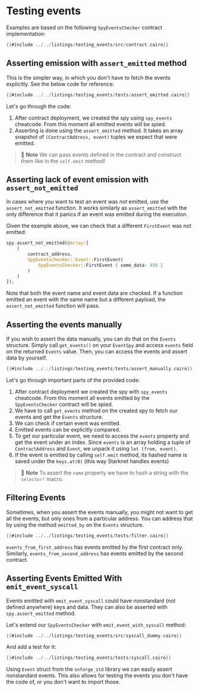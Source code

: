 # Testing events
Examples are based on the following `SpyEventsChecker` contract implementation:

```rust
{{#include ../../listings/testing_events/src/contract.cairo}}
```

## Asserting emission with `assert_emitted` method

This is the simpler way, in which you don't have to fetch the events explicitly.
See the below code for reference:

```rust
{{#include ../../listings/testing_events/tests/assert_emitted.cairo}}
```

Let's go through the code:

1. After contract deployment, we created the spy using `spy_events` cheatcode. From this moment all emitted events
will be spied.
2. Asserting is done using the `assert_emitted` method. It takes an array snapshot of `(ContractAddress, event)`
tuples we expect that were emitted.

> 📝 **Note**
> We can pass events defined in the contract and construct them like in the `self.emit` method!


## Asserting lack of event emission with `assert_not_emitted`

In cases where you want to test an event was *not* emitted, use the `assert_not_emitted` function.
It works similarly as `assert_emitted` with the only difference that it panics if an event was emitted during the execution.

Given the example above, we can check that a different `FirstEvent` was not emitted:

```rust
spy.assert_not_emitted(@array![
    (
        contract_address,
        SpyEventsChecker::Event::FirstEvent(
            SpyEventsChecker::FirstEvent { some_data: 456 }
        )
    )
]);
```

Note that both the event name and event data are checked.
If a function emitted an event with the same name but a different payload, the `assert_not_emitted` function will pass.

## Asserting the events manually
If you wish to assert the data manually, you can do that on the `Events` structure.
Simply call `get_events()` on your `EventSpy` and access `events`  field on the returned `Events` value.
Then, you can access the events and assert data by yourself.

```rust
{{#include ../../listings/testing_events/tests/assert_manually.cairo}}
```

Let's go through important parts of the provided code:

1. After contract deployment we created the spy with `spy_events` cheatcode.
From this moment all events emitted by the `SpyEventsChecker` contract will be spied.
2. We have to call `get_events` method on the created spy to fetch our events and get the `Events` structure.
3. We can check if certain event was emitted.
4. Emitted events can be explicitly compared.
5. To get our particular event, we need to access the `events` property and get the event under an index.
Since `events` is an array holding a tuple of `ContractAddress` and `Event`, we unpack it using `let (from, event)`.
6. If the event is emitted by calling `self.emit` method, its hashed name is saved under the `keys.at(0)`
(this way Starknet handles events)

> 📝 **Note**
> To assert the `name` property we have to hash a string with the `selector!` macro.


## Filtering Events

Sometimes, when you assert the events manually, you might not want to get all the events, but only ones from
a particular address. You can address that by using the method `emitted_by` on the `Events` structure.

```rust
{{#include ../../listings/testing_events/tests/filter.cairo}}
```

`events_from_first_address` has events emitted by the first contract only.
Similarly, `events_from_second_address` has events emitted by the second contract.

## Asserting Events Emitted With `emit_event_syscall`

Events emitted with `emit_event_syscall` could have nonstandard (not defined anywhere) keys and data.
They can also be asserted with `spy.assert_emitted` method.

Let's extend our `SpyEventsChecker` with `emit_event_with_syscall` method:

```rust
{{#include ../../listings/testing_events/src/syscall_dummy.cairo}}
```

And add a test for it:

```rust
{{#include ../../listings/testing_events/tests/syscall.cairo}}
```

Using `Event` struct from the `snforge_std` library we can easily assert nonstandard events.
This also allows for testing the events you don't have the code of, or you don't want to import those.
